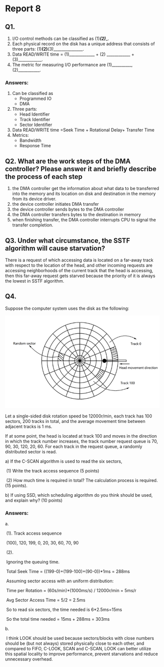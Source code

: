 # Report 8

## Q1.

1. I/O control methods can be classified as (1)_________(2)__________.
2. Each physical record on the disk has a unique address that consists of three parts: (1)______________(2)_______________(3)________________.
3. Data READ/WRITE time = (1)_____________ + (2) ____________ +(3)____________.
4. The metric for measuring I/O performance are (1)__________,(2)___________.

### Answers:

1. Can be classified as
   * Programmed IO
   * DMA
2. Three parts:
   * Head Identifier
   * Track Identifier
   * Sector Identifier
3. Data READ/WRITE time =Seek Time + Rotational Delay+ Transfer Time
4. Metrics:
   * Bandwidth
   * Response Time

## Q2. What are the work steps of the DMA controller? Please answer it and briefly describe the process of each step

1. the DMA controller get the information about what data to be transferred into the memory and its location on disk and destination in the memory from its device driver.
2. the device controller initiates DMA transfer
3. the device controller sends bytes to the DMA controller
4. the DMA controller transfers bytes to the destination in memory
5. when finishing transfer, the DMA controller interrupts CPU to signal the transfer completion.

## Q3. Under what circumstance, the SSTF algorithm will cause starvation?

There is a request of which accessing data is located on a far-away track with respect to the location of the head, and other incoming requests are accessing neighborhoods of the current track that the head is accessing, then this far-away request gets starved because the priority of it is always the lowest in SSTF algorithm.

## Q4.

Suppose the computer system uses the disk as the following:

![Q4](./Q4.png)

Let a single-sided disk rotation speed be 12000r/min, each track has 100 sectors, 200 tracks in total, and the average movement time between adjacent tracks is 1 ms.

If at some point, the head is located at track 100 and moves in the direction in which the track number increases, the track number request queue is 70, 90, 30, 120, 20, 60. For each track in the request queue, a randomly distributed sector is read.

a) If the C-SCAN algorithm is used to read the six sectors,

​    (1) Write the track access sequence (5 points)

​    (2) How much time is required in total? The calculation process is required. (15 points).

b) If using SSD, which scheduling algorithm do you think should be used, and explain   why? (10 points)

### Answers:

a. 

​	(1). Track access sequence

​	(100), 120, 199, 0, 20, 30, 60, 70, 90

​	(2). 

​	Ignoring the queuing time.

​	Total Seek Time = ((199-0)+(199-100)+(90-0))*1ms = 288ms

​	Assuming sector access with an uniform distribution:

​		Time per Rotation = (60s/min)*(1000ms/s) / 12000r/min = 5ms/r

​		Avg Sector Access Time = 5/2 = 2.5ms

​		So to read six sectors, the time needed is 6*2.5ms=15ms

​	So the total time needed = 15ms + 288ms = 303ms

b. 

​	I think LOOK should be used because sectors/blocks with close numbers should be (but not always) stored physically close to each other, and compared to FIFO, C-LOOK, SCAN and C-SCAN, LOOK can better utilize this spatial locality to improve performance, prevent starvations and reduce unnecessary overhead.